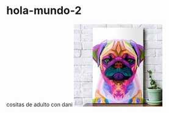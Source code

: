 # hola-mundo-2
cositas de adulto con dani
![alt text](https://raw.githubusercontent.com/Alrrep/hola-mundo-2/main/jamona.jpeg)